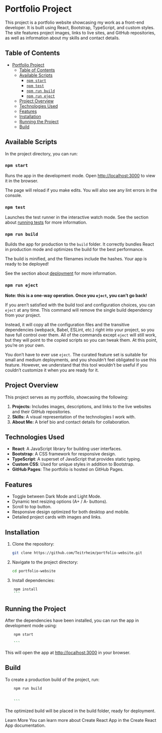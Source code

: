 # Portfolio Project

This project is a portfolio website showcasing my work as a front-end developer. It is built using React, Bootstrap, TypeScript, and custom styles. The site features project images, links to live sites, and GitHub repositories, as well as information about my skills and contact details.

## Table of Contents

- [Portfolio Project](#portfolio-project)
  - [Table of Contents](#table-of-contents)
  - [Available Scripts](#available-scripts)
    - [`npm start`](#npm-start)
    - [`npm test`](#npm-test)
    - [`npm run build`](#npm-run-build)
    - [`npm run eject`](#npm-run-eject)
  - [Project Overview](#project-overview)
  - [Technologies Used](#technologies-used)
  - [Features](#features)
  - [Installation](#installation)
  - [Running the Project](#running-the-project)
  - [Build](#build)

## Available Scripts

In the project directory, you can run:

### `npm start`

Runs the app in the development mode.
Open [http://localhost:3000](http://localhost:3000) to view it in the browser.

The page will reload if you make edits.
You will also see any lint errors in the console.

### `npm test`

Launches the test runner in the interactive watch mode.
See the section about [running tests](https://facebook.github.io/create-react-app/docs/running-tests) for more information.

### `npm run build`

Builds the app for production to the `build` folder.
It correctly bundles React in production mode and optimizes the build for the best performance.

The build is minified, and the filenames include the hashes.
Your app is ready to be deployed!

See the section about [deployment](https://facebook.github.io/create-react-app/docs/deployment) for more information.

### `npm run eject`

**Note: this is a one-way operation. Once you `eject`, you can’t go back!**

If you aren’t satisfied with the build tool and configuration choices, you can `eject` at any time. This command will remove the single build dependency from your project.

Instead, it will copy all the configuration files and the transitive dependencies (webpack, Babel, ESLint, etc.) right into your project, so you have full control over them. All of the commands except `eject` will still work, but they will point to the copied scripts so you can tweak them. At this point, you’re on your own.

You don’t have to ever use `eject`. The curated feature set is suitable for small and medium deployments, and you shouldn’t feel obligated to use this feature. However, we understand that this tool wouldn’t be useful if you couldn’t customize it when you are ready for it.

## Project Overview

This project serves as my portfolio, showcasing the following:

1. **Projects:** Includes images, descriptions, and links to the live websites and their GitHub repositories.
2. **Skills:** A visual representation of the technologies I work with.
3. **About Me:** A brief bio and contact details for collaboration.

## Technologies Used

- **React**: A JavaScript library for building user interfaces.
- **Bootstrap**: A CSS framework for responsive design.
- **TypeScript**: A superset of JavaScript that provides static typing.
- **Custom CSS**: Used for unique styles in addition to Bootstrap.
- **GitHub Pages**: The portfolio is hosted on GitHub Pages.

## Features

- Toggle between Dark Mode and Light Mode.
- Dynamic text resizing options (A+ / A- buttons).
- Scroll to top button.
- Responsive design optimized for both desktop and mobile.
- Detailed project cards with images and links.

## Installation

1. Clone the repository:

   ```bash
   git clone https://github.com/Teitrheim/portfolio-website.git
   ```

2. Navigate to the project directory:

   ```bash
   cd portfolio-website
   ```

3. Install dependencies:

````bash
    npm install
    ```
````

## Running the Project

After the dependencies have been installed, you can run the app in development mode using:

````bash
    npm start

    ```
````

This will open the app at <http://localhost:3000> in your browser.

## Build

To create a production build of the project, run:

````bash
    npm run build


    ```

````

The optimized build will be placed in the build folder, ready for deployment.

Learn More
You can learn more about Create React App in the Create React App documentation.
